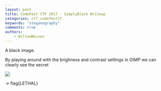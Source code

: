 ```yaml
---
layout: post
title: CodeFest CTF 2017 - SimplyBlack Writeup
categories: ctf_codefest17
keywords: "steganography"
comments: true
authors:
    - WillowNoises
---
```


A black image.

By playing around with the brighness and contrast settings in GIMP we can clearly see the secret

<img class="img-responsive" src="{{ site-url }}/assets/codefest17/simplyblack.png">

-> flag{LETHAL}
